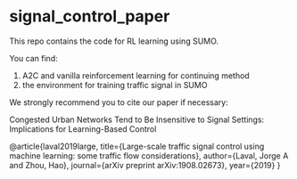 # signal_control_paper

This repo contains the code for RL learning using SUMO.

You can find:
1. A2C and vanilla reinforcement learning for continuing method
2. the environment for training traffic signal in SUMO

We strongly recommend you to cite our paper if necessary:

Congested Urban Networks Tend to Be Insensitive to  Signal Settings: Implications for Learning-Based Control

@article{laval2019large,
  title={Large-scale traffic signal control using machine learning: some traffic flow considerations},
  author={Laval, Jorge A and Zhou, Hao},
  journal={arXiv preprint arXiv:1908.02673},
  year={2019}
}
